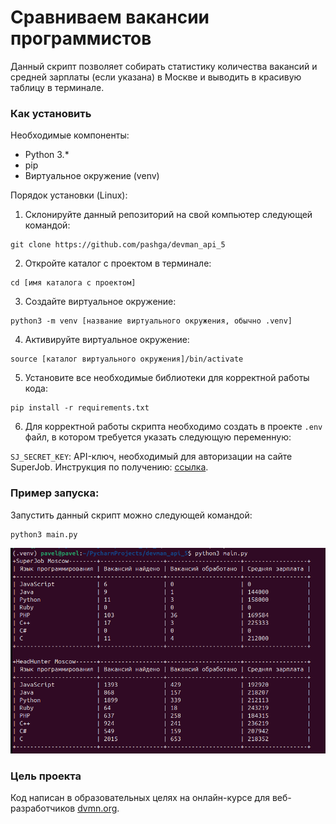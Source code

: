 # Сравниваем вакансии программистов

Данный скрипт позволяет собирать статистику количества вакансий и средней зарплаты (если указана) в Москве и выводить в красивую таблицу в терминале.

### Как установить

Необходимые компоненты:
* Python 3.*
* pip
* Виртуальное окружение (venv)

Порядок установки (Linux):

1. Склонируйте данный репозиторий на свой компьютер следующей командой:

```
git clone https://github.com/pashga/devman_api_5
```

2. Откройте каталог с проектом в терминале:

```
cd [имя каталога с проектом]
```

3. Создайте виртуальное окружение:

```
python3 -m venv [название виртуального окружения, обычно .venv]
```

4. Активируйте виртуальное окружение:

```
source [каталог виртуального окружения]/bin/activate
```

5. Установите все необходимые библиотеки для корректной работы кода:

```
pip install -r requirements.txt
```
6. Для корректной работы скрипта необходимо создать в проекте ```.env``` файл, в котором требуется указать следующую переменную:

```SJ_SECRET_KEY```: API-ключ, необходимый для авторизации на сайте SuperJob. Инструкция по получению: [ссылка](https://api.superjob.ru/).

### Пример запуска:
Запустить данный скрипт можно следующей командой:

```python
python3 main.py
```

![Результат запуска](https://github.com/pashga/devman_api_5/blob/main/screenshot_0.png)

### Цель проекта

Код написан в образовательных целях на онлайн-курсе для веб-разработчиков [dvmn.org](https://dvmn.org/).